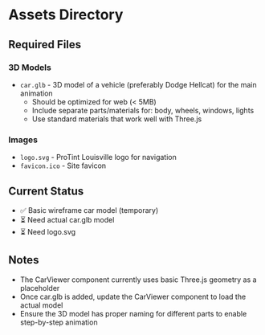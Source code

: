 # Assets Directory

## Required Files

### 3D Models
- `car.glb` - 3D model of a vehicle (preferably Dodge Hellcat) for the main animation
  - Should be optimized for web (< 5MB)
  - Include separate parts/materials for: body, wheels, windows, lights
  - Use standard materials that work well with Three.js

### Images
- `logo.svg` - ProTint Louisville logo for navigation
- `favicon.ico` - Site favicon

## Current Status
- ✅ Basic wireframe car model (temporary)
- ⏳ Need actual car.glb model
- ⏳ Need logo.svg

## Notes
- The CarViewer component currently uses basic Three.js geometry as a placeholder
- Once car.glb is added, update the CarViewer component to load the actual model
- Ensure the 3D model has proper naming for different parts to enable step-by-step animation 